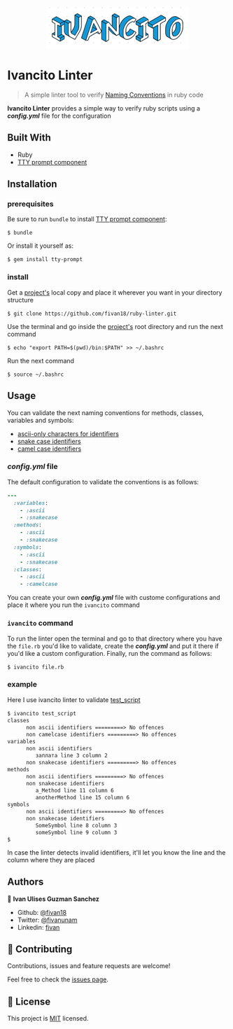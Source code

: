 <p align="center">
    <img src="screenshots/logo.PNG">
</p>

# Ivancito Linter
> A simple linter tool to verify [Naming Conventions](https://rubystyle.guide/#naming-conventions) in ruby code

**Ivancito Linter** provides a simple way to verify ruby scripts using a ***config.yml*** file for the configuration


## Built With

- Ruby
- [TTY prompt component](https://github.com/piotrmurach/tty-prompt)

## Installation

### prerequisites

Be sure to run `bundle` to install [TTY prompt component](https://github.com/piotrmurach/tty-prompt):

    $ bundle

Or install it yourself as:

    $ gem install tty-prompt

### install

Get a [project's](https://github.com/fivan18/ruby-linter) local copy and place it wherever you want in your directory structure

    $ git clone https://github.com/fivan18/ruby-linter.git

Use the terminal and go inside the [project's](https://github.com/fivan18/ruby-linter) root directory and run the next command

    $ echo "export PATH=$(pwd)/bin:$PATH" >> ~/.bashrc

Run the next command

    $ source ~/.bashrc

## Usage

You can validate the next naming conventions for methods, classes, variables and symbols:

- [ascii-only characters for identifiers](https://rubystyle.guide/#english-identifiers)
- [snake case identifiers](https://rubystyle.guide/#snake-case-symbols-methods-vars)
- [camel case identifiers](https://rubystyle.guide/#camelcase-classes)

### ***config.yml*** file
The default configuration to validate the conventions is as follows:
```ruby
---
  :variables:
    - :ascii
    - :snakecase
  :methods:
    - :ascii
    - :snakecase
  :symbols:
    - :ascii
    - :snakecase
  :classes:
    - :ascii
    - :camelcase
```

You can create your own ***config.yml*** file with custome configurations and place it where you run the `ivancito` command

### `ivancito` command

To run the linter open the terminal and go to that directory where you have the `file.rb` you'd like to validate, create the ***config.yml*** and put it there if you'd like a custom configuration. Finally, run the command as follows:

    $ ivancito file.rb

### example 

Here I use ivancito linter to validate [test_script](/spec/test/test_script)

```
$ ivancito test_script 
classes
      non ascii identifiers =========> No offences
      non camelcase identifiers =========> No offences
variables
      non ascii identifiers
         заплата line 3 column 2
      non snakecase identifiers =========> No offences
methods
      non ascii identifiers =========> No offences
      non snakecase identifiers
         a_Method line 11 column 6
         anotherMethod line 15 column 6
symbols
      non ascii identifiers =========> No offences
      non snakecase identifiers
         SomeSymbol line 8 column 3
         someSymbol line 9 column 3
$
```
In case the linter detects invalid identifiers, it'll let you know the line and the column where they are placed

## Authors

👤 **Ivan Ulises Guzman Sanchez**

- Github: [@fivan18](https://github.com/fivan18)
- Twitter: [@fivanunam](https://twitter.com/fivanunam)
- Linkedin: [fivan](https://www.linkedin.com/in/fivan)

## 🤝 Contributing

Contributions, issues and feature requests are welcome!

Feel free to check the [issues page](https://github.com/fivan18/ruby-linter/issues).

## 📝 License

This project is [MIT](README.md) licensed.
